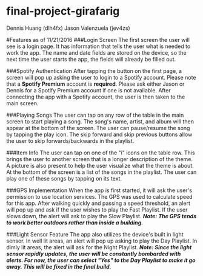 # final-project-girafarig
Dennis Huang (dlh4fx)
Jason Valenzuela (jev4zs)

#Features as of 11/21/2016
###Login Screen
The first screen the user will see is a login page. It has information that tells the user what is needed to work the app. The name and date fields are stored on the device, so the next time the user starts the app, the fields will already be filled out. 

###Spotify Authentication
After tapping the button on the first page, a screen will pop up asking the user to login to a Spotify account. Please note that a **Spotify Premium** account is **required**. Please ask either Jason or Dennis for a Spotify Premium account if one is not available. After connecting the app with a Spotify account, the user is then taken to the main screen. 

###Playing Songs
The user can tap on any row of the table in the main screen to start playing a song. The song's name, artist, and album will then appear at the bottom of the screen. The user can pause/resume the song by tapping the play icon. The skip forward and skip previous buttons allow the user to skip forwards/backwards in the playlist. 

###Item Info
The user can tap on one of the "i" icons on the table row. This brings the user to another screen that is a longer description of the theme. A picture is also present to help the user visualize what the theme is about. At the bottom of the screen is a list of the songs in the playlist. The user can play one of these songs by tapping on its text. 

###GPS Implementation
When the app is first started, it will ask the user's permission to use location services. The GPS was used to calculate speed for this app. After walking quickly and passing a speed threshold, an alert will pop up and ask if the user wishes to play the Fast Playlist. If the user slows down, the alert will ask to play the Slow Playlist. 
***Note: The GPS tends to work better outdoors rather than inside a building.***

###Light Sensor Feature
The app also utilizes the device's built in light sensor. In well lit areas, an alert will pop up asking to play the Day Playlist. In dimly lit areas, the alert will ask for the Night Playlist. 
***Note: Since the light sensor rapidly updates, the user will be constantly bombarded with alerts. For now, the user can select "Yes" to the Day Playlist to make it go away. This will be fixed in the final build.***


